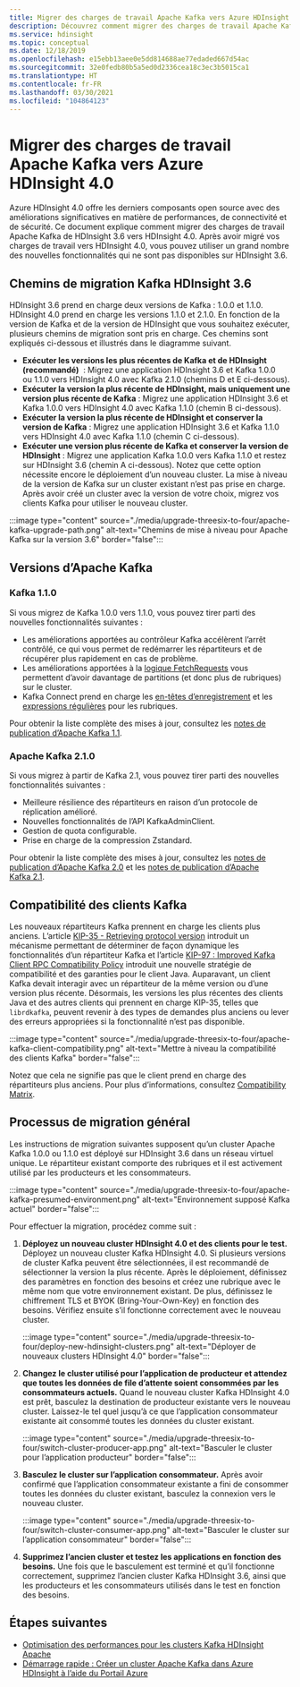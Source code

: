 ```yaml
---
title: Migrer des charges de travail Apache Kafka vers Azure HDInsight 4.0
description: Découvrez comment migrer des charges de travail Apache Kafka de HDInsight 3.6 vers HDInsight 4.0.
ms.service: hdinsight
ms.topic: conceptual
ms.date: 12/18/2019
ms.openlocfilehash: e15ebb13aee0e5dd814688ae77edaded667d54ac
ms.sourcegitcommit: 32e0fedb80b5a5ed0d2336cea18c3ec3b5015ca1
ms.translationtype: HT
ms.contentlocale: fr-FR
ms.lasthandoff: 03/30/2021
ms.locfileid: "104864123"
---
```

# <a name="migrate-apache-kafka-workloads-to-azure-hdinsight-40"></a>Migrer des charges de travail Apache Kafka vers Azure HDInsight 4.0

Azure HDInsight 4.0 offre les derniers composants open source avec des améliorations significatives en matière de performances, de connectivité et de sécurité. Ce document explique comment migrer des charges de travail Apache Kafka de HDInsight 3.6 vers HDInsight 4.0. Après avoir migré vos charges de travail vers HDInsight 4.0, vous pouvez utiliser un grand nombre des nouvelles fonctionnalités qui ne sont pas disponibles sur HDInsight 3.6.

## <a name="hdinsight-36-kafka-migration-paths"></a>Chemins de migration Kafka HDInsight 3.6

HDInsight 3.6 prend en charge deux versions de Kafka : 1.0.0 et 1.1.0. HDInsight 4.0 prend en charge les versions 1.1.0 et 2.1.0. En fonction de la version de Kafka et de la version de HDInsight que vous souhaitez exécuter, plusieurs chemins de migration sont pris en charge. Ces chemins sont expliqués ci-dessous et illustrés dans le diagramme suivant.

* **Exécuter les versions les plus récentes de Kafka et de HDInsight (recommandé)**  : Migrez une application HDInsight 3.6 et Kafka 1.0.0 ou 1.1.0 vers HDInsight 4.0 avec Kafka 2.1.0 (chemins D et E ci-dessous).
* **Exécuter la version la plus récente de HDInsight, mais uniquement une version plus récente de Kafka** : Migrez une application HDInsight 3.6 et Kafka 1.0.0 vers HDInsight 4.0 avec Kafka 1.1.0 (chemin B ci-dessous).
* **Exécuter la version la plus récente de HDInsight et conserver la version de Kafka** : Migrez une application HDInsight 3.6 et Kafka 1.1.0 vers HDInsight 4.0 avec Kafka 1.1.0 (chemin C ci-dessous).
* **Exécuter une version plus récente de Kafka et conserver la version de HDInsight** : Migrez une application Kafka 1.0.0 vers Kafka 1.1.0 et restez sur HDInsight 3.6 (chemin A ci-dessous). Notez que cette option nécessite encore le déploiement d’un nouveau cluster. La mise à niveau de la version de Kafka sur un cluster existant n’est pas prise en charge. Après avoir créé un cluster avec la version de votre choix, migrez vos clients Kafka pour utiliser le nouveau cluster.

:::image type="content" source="./media/upgrade-threesix-to-four/apache-kafka-upgrade-path.png" alt-text="Chemins de mise à niveau pour Apache Kafka sur la version 3.6" border="false":::

## <a name="apache-kafka-versions"></a>Versions d’Apache Kafka

### <a name="kafka-110"></a>Kafka 1.1.0
  
Si vous migrez de Kafka 1.0.0 vers 1.1.0, vous pouvez tirer parti des nouvelles fonctionnalités suivantes :

* Les améliorations apportées au contrôleur Kafka accélèrent l’arrêt contrôlé, ce qui vous permet de redémarrer les répartiteurs et de récupérer plus rapidement en cas de problème. 
* Les améliorations apportées à la [logique FetchRequests](https://issues.apache.org/jira/browse/KAFKA-6254) vous permettent d’avoir davantage de partitions (et donc plus de rubriques) sur le cluster. 
* Kafka Connect prend en charge les [en-têtes d’enregistrement](https://issues.apache.org/jira/browse/KAFKA-5142) et les [expressions régulières](https://issues.apache.org/jira/browse/KAFKA-3073) pour les rubriques. 

Pour obtenir la liste complète des mises à jour, consultez les [notes de publication d’Apache Kafka 1.1](https://archive.apache.org/dist/kafka/1.1.0/RELEASE_NOTES.html).

### <a name="apache-kafka-210"></a>Apache Kafka 2.1.0

Si vous migrez à partir de Kafka 2.1, vous pouvez tirer parti des nouvelles fonctionnalités suivantes :

* Meilleure résilience des répartiteurs en raison d’un protocole de réplication amélioré.
* Nouvelles fonctionnalités de l’API KafkaAdminClient.
* Gestion de quota configurable.
* Prise en charge de la compression Zstandard.

Pour obtenir la liste complète des mises à jour, consultez les [notes de publication d’Apache Kafka 2.0](https://archive.apache.org/dist/kafka/2.0.0/RELEASE_NOTES.html) et les [notes de publication d’Apache Kafka 2.1](https://archive.apache.org/dist/kafka/2.1.0/RELEASE_NOTES.html).

## <a name="kafka-client-compatibility"></a>Compatibilité des clients Kafka

Les nouveaux répartiteurs Kafka prennent en charge les clients plus anciens. L’article [KIP-35 - Retrieving protocol version](https://cwiki.apache.org/confluence/display/KAFKA/KIP-35+-+Retrieving+protocol+version) introduit un mécanisme permettant de déterminer de façon dynamique les fonctionnalités d’un répartiteur Kafka et l’article [KIP-97 : Improved Kafka Client RPC Compatibility Policy](https://cwiki.apache.org/confluence/display/KAFKA/KIP-97%3A+Improved+Kafka+Client+RPC+Compatibility+Policy) introduit une nouvelle stratégie de compatibilité et des garanties pour le client Java. Auparavant, un client Kafka devait interagir avec un répartiteur de la même version ou d’une version plus récente. Désormais, les versions les plus récentes des clients Java et des autres clients qui prennent en charge KIP-35, telles que `librdkafka`, peuvent revenir à des types de demandes plus anciens ou lever des erreurs appropriées si la fonctionnalité n’est pas disponible.

:::image type="content" source="./media/upgrade-threesix-to-four/apache-kafka-client-compatibility.png" alt-text="Mettre à niveau la compatibilité des clients Kafka" border="false":::

Notez que cela ne signifie pas que le client prend en charge des répartiteurs plus anciens.  Pour plus d’informations, consultez [Compatibility Matrix](https://cwiki.apache.org/confluence/display/KAFKA/Compatibility+Matrix).

## <a name="general-migration-process"></a>Processus de migration général

Les instructions de migration suivantes supposent qu’un cluster Apache Kafka 1.0.0 ou 1.1.0 est déployé sur HDInsight 3.6 dans un réseau virtuel unique. Le répartiteur existant comporte des rubriques et il est activement utilisé par les producteurs et les consommateurs.

:::image type="content" source="./media/upgrade-threesix-to-four/apache-kafka-presumed-environment.png" alt-text="Environnement supposé Kafka actuel" border="false":::

Pour effectuer la migration, procédez comme suit :

1. **Déployez un nouveau cluster HDInsight 4.0 et des clients pour le test.** Déployez un nouveau cluster Kafka HDInsight 4.0. Si plusieurs versions de cluster Kafka peuvent être sélectionnées, il est recommandé de sélectionner la version la plus récente. Après le déploiement, définissez des paramètres en fonction des besoins et créez une rubrique avec le même nom que votre environnement existant. De plus, définissez le chiffrement TLS et BYOK (Bring-Your-Own-Key) en fonction des besoins. Vérifiez ensuite s’il fonctionne correctement avec le nouveau cluster.

    :::image type="content" source="./media/upgrade-threesix-to-four/deploy-new-hdinsight-clusters.png" alt-text="Déployer de nouveaux clusters HDInsight 4.0" border="false":::

1. **Changez le cluster utilisé pour l’application de producteur et attendez que toutes les données de file d’attente soient consommées par les consommateurs actuels.** Quand le nouveau cluster Kafka HDInsight 4.0 est prêt, basculez la destination de producteur existante vers le nouveau cluster. Laissez-le tel quel jusqu’à ce que l’application consommateur existante ait consommé toutes les données du cluster existant.

    :::image type="content" source="./media/upgrade-threesix-to-four/switch-cluster-producer-app.png" alt-text="Basculer le cluster pour l’application producteur" border="false":::

1. **Basculez le cluster sur l’application consommateur.** Après avoir confirmé que l’application consommateur existante a fini de consommer toutes les données du cluster existant, basculez la connexion vers le nouveau cluster.

    :::image type="content" source="./media/upgrade-threesix-to-four/switch-cluster-consumer-app.png" alt-text="Basculer le cluster sur l’application consommateur" border="false":::

1. **Supprimez l’ancien cluster et testez les applications en fonction des besoins.** Une fois que le basculement est terminé et qu’il fonctionne correctement, supprimez l’ancien cluster Kafka HDInsight 3.6, ainsi que les producteurs et les consommateurs utilisés dans le test en fonction des besoins.

## <a name="next-steps"></a>Étapes suivantes

* [Optimisation des performances pour les clusters Kafka HDInsight Apache](apache-kafka-performance-tuning.md)
* [Démarrage rapide : Créer un cluster Apache Kafka dans Azure HDInsight à l’aide du Portail Azure](apache-kafka-get-started.md)
